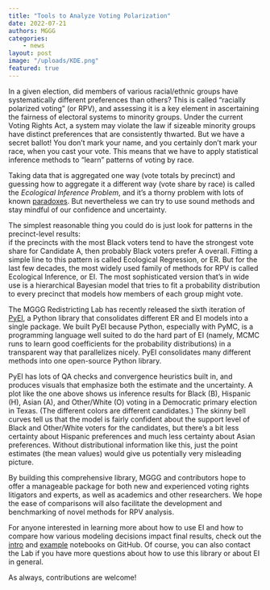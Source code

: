```yaml
---
title: "Tools to Analyze Voting Polarization"
date: 2022-07-21
authors: MGGG
categories:
    - news
layout: post
image: "/uploads/KDE.png"
featured: true
---
```



In a given election, did members of various racial/ethnic groups have systematically different preferences than others?  This is called “racially polarized voting” (or RPV), and assessing it is a key element in ascertaining the fairness of electoral systems to minority groups.  Under the current Voting Rights Act, a system may violate the law if sizeable minority groups have distinct preferences that are consistently thwarted.  But we have a secret ballot!  You don’t mark your name, and you certainly don’t mark your race, when you cast your vote. This means that we have to apply statistical inference methods to “learn” patterns of voting by race.  

Taking data that is aggregated one way (vote totals by precinct) and guessing how to aggregate it a different way (vote share by race) is called 
the *Ecological Inference Problem*, and it’s a thorny problem with lots of known 
[paradoxes](https://en.wikipedia.org/wiki/Simpson%27s_paradox#UC_Berkeley_gender_bias).  But nevertheless we can try to use sound methods and stay 
mindful of our confidence and uncertainty.

The simplest reasonable thing you could do is just look for patterns in the precinct-level results:  
if the precincts with the most Black voters tend to have the strongest vote share for Candidate A, then probably Black voters prefer A overall.  Fitting a simple line to this pattern is called Ecological Regression, or ER.  But for the last few decades, the most widely used family of methods 
for RPV is called Ecological Inference, or EI.  The most sophisticated version that’s in wide use is a hierarchical Bayesian model that tries to fit 
a probability distribution to every precinct that models how members of each group might vote.

The MGGG Redistricting Lab has recently released the sixth iteration of [PyEI](https://github.com/mggg/ecological-inference), a Python library 
that consolidates different ER and EI models into a 
single package. We built PyEI because Python, especially with PyMC, is a programming language well suited to do the hard part of EI (namely, MCMC 
runs to learn good coefficients for the probability distributions) in a transparent way that parallelizes nicely. PyEI consolidates many different 
methods into one open-source Python library. 

PyEI has lots of QA checks and convergence heuristics built in, and produces visuals that emphasize both the estimate and the uncertainty. A plot like the one above shows us inference results for Black (B), Hispanic (H), Asian (A), and Other/White (O) voting in a Democratic primary election in Texas.   (The different colors are different candidates.)  The skinny bell curves tell us that the model is fairly confident about the support level of Black and Other/White voters for the candidates, but there’s a bit less certainty about Hispanic preferences and much less certainty about Asian preferences.  Without distributional information like this, just the point estimates (the mean values) would give us potentially very misleading picture.

By building this comprehensive library, MGGG and contributors hope to offer a manageable package for both new and experienced voting rights litigators and experts, as well as academics and other researchers. We hope the ease of comparisons will also facilitate the development and benchmarking of novel methods for RPV analysis.

For anyone interested in learning more about how to use EI and how to compare how various modeling decisions impact final results, check out the [intro](https://github.com/mggg/ecological-inference/tree/main/pyei/intro_notebooks) and [example](https://github.com/mggg/ecological-inference/tree/main/pyei/examples) notebooks on GitHub. Of course, you can also contact the Lab if you have more questions about how to use this library or about EI in general. 

As always, contributions are welcome!

